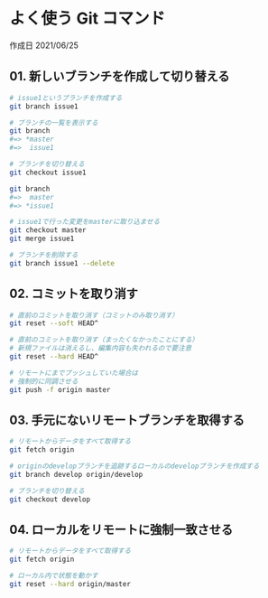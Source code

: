 # よく使う Git コマンド

作成日 2021/06/25

## 01. 新しいブランチを作成して切り替える

```bash
# issue1というブランチを作成する
git branch issue1

# ブランチの一覧を表示する
git branch
#=> *master
#=>  issue1

# ブランチを切り替える
git checkout issue1

git branch
#=>  master
#=> *issue1

# issue1で行った変更をmasterに取り込ませる
git checkout master
git merge issue1

# ブランチを削除する
git branch issue1 --delete
```

## 02. コミットを取り消す

```bash
# 直前のコミットを取り消す（コミットのみ取り消す）
git reset --soft HEAD^

# 直前のコミットを取り消す（まったくなかったことにする）
# 新規ファイルは消えるし、編集内容も失われるので要注意
git reset --hard HEAD^

# リモートにまでプッシュしていた場合は
# 強制的に同調させる
git push -f origin master
```

## 03. 手元にないリモートブランチを取得する

```bash
# リモートからデータをすべて取得する
git fetch origin

# originのdevelopブランチを追跡するローカルのdevelopブランチを作成する
git branch develop origin/develop

# ブランチを切り替える
git checkout develop
```

## 04. ローカルをリモートに強制一致させる

```bash
# リモートからデータをすべて取得する
git fetch origin

# ローカル内で状態を動かす
git reset --hard origin/master
```
